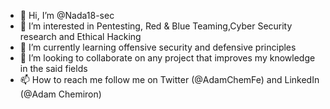 - 👋 Hi, I’m @Nada18-sec
- 👀 I’m interested in Pentesting, Red & Blue Teaming,Cyber Security research and Ethical Hacking 
- 🌱 I’m currently learning offensive security and defensive principles
- 💞️ I’m looking to collaborate on any project that improves my knowledge in the said fields
- 📫 How to reach me follow me on Twitter (@AdamChemFe) and LinkedIn (@Adam Chemiron)

<!---
Nada18-sec/Nada18-sec is a ✨ special ✨ repository because its `README.md` (this file) appears on your GitHub profile.
You can click the Preview link to take a look at your changes.
--->

